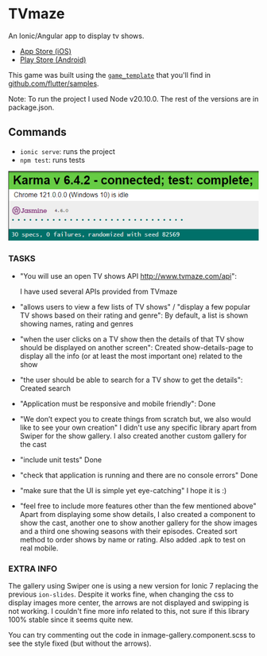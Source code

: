 # TVmaze

An Ionic/Angular app to display tv shows.

- [App Store (iOS)](https://apps.apple.com/us/app/tic-tac-toe-puzzle-game/id1611729977)
- [Play Store (Android)](https://play.google.com/store/apps/details?id=dev.flutter.tictactoe)

This game was built using the [`game_template`](https://github.com/flutter/samples/tree/master/game_template)
that you'll find in [github.com/flutter/samples](https://github.com/flutter/samples).

Note: To run the project I used Node v20.10.0. The rest of the versions are in package.json.

## Commands

- `ionic serve`: runs the project
- `npm test`: runs tests

![Alt text](tests.png)

### TASKS

- "You will use an open TV shows API http://www.tvmaze.com/api":

  I have used several APIs provided from TVmaze

- "allows users to view a few lists of TV shows" / "display a few popular TV shows based on their rating and genre":
  By default, a list is shown showing names, rating and genres

- "when the user clicks on a TV show then the details of that TV show should be displayed on another screen":
  Created show-details-page to display all the info (or at least the most important one) related to the show

- "the user should be able to search for a TV show to get the details":
  Created search

- "Application must be responsive and mobile friendly":
  Done

- "We don’t expect you to create things from scratch but, we also would like to see your own creation"
  I didn't use any specific library apart from Swiper for the show gallery. I also created another custom gallery for the cast

- "include unit tests"
  Done

- "check that application is running and there are no console errors"
  Done

- "make sure that the UI is simple yet eye-catching"
  I hope it is :)

- "feel free to include more features other than the few mentioned above"
  Apart from displaying some show details, I also created a component to show the cast, another one to show another gallery for the show images and a third one showing seasons with their episodes.
  Created sort method to order shows by name or rating.
  Also added .apk to test on real mobile.

### EXTRA INFO

The gallery using Swiper one is using a new version for Ionic 7 replacing the previous `ion-slides`. Despite it works fine, when changing the css to display images more center, the arrows are not displayed and swipping is not working. I couldn't fine more info related to this, not sure if this library 100% stable since it seems quite new.

You can try commenting out the code in inmage-gallery.component.scss to see the style fixed (but without the arrows).

